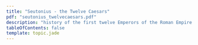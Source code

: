 ```yaml
---
title: "Seutonius - the Twelve Caesars"
pdf: "seutonius_twelvecaesars.pdf"
description: "history of the first twelve Emperors of the Roman Empire."
tableOfContents: false
template: topic.jade
---
```

